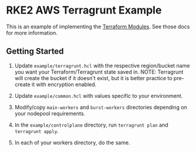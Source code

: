 # RKE2 AWS Terragrunt Example

This is an example of implementing the [Terraform Modules](https://github.com/rancherfederal/rke2-aws-tf.git). See those docs for more information.

## Getting Started

1. Update `example/terragrunt.hcl` with the respective region/bucket name you want your Terraform/Terragrunt state saved in. NOTE: Terragrunt will create the bucket if it doesn't exist, but it is better practice to pre-create it with encryption enabled.

2. Update `example/common.hcl` with values specific to your environment.

3. Modify/copy `main-workers` and `burst-workers` directories depending on your nodepool requirements.

4. In the `example/controlplane` directory, run `terragrunt plan` and `terragrunt apply`.

5. In each of your workers directory, do the same.